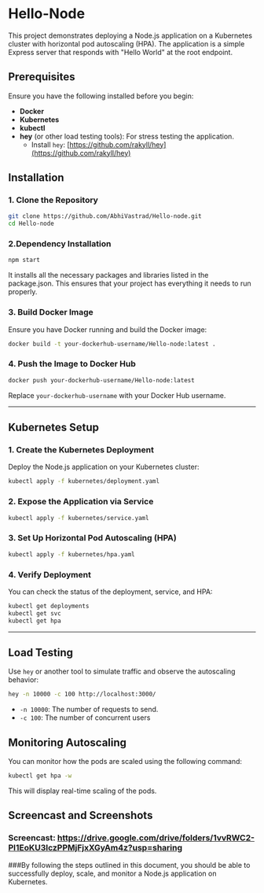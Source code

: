 # Hello-Node
This project demonstrates deploying a Node.js application on a Kubernetes cluster with horizontal pod autoscaling (HPA). The application is a simple Express server that responds with "Hello World" at the root endpoint.

## Prerequisites

Ensure you have the following installed before you begin:

- **Docker**
- **Kubernetes**
- **kubectl**
- **hey** (or other load testing tools): For stress testing the application.
  - Install `hey`: [https://github.com/rakyll/hey](https://github.com/rakyll/hey)

## Installation

### 1. Clone the Repository

```bash
git clone https://github.com/AbhiVastrad/Hello-node.git
cd Hello-node
```

### 2.Dependency Installation

```bash
npm start
```

It installs all the necessary packages and libraries listed in the package.json. This ensures that your project has everything it needs to run properly.

### 3. Build Docker Image

Ensure you have Docker running and build the Docker image:

```bash
docker build -t your-dockerhub-username/Hello-node:latest .
```

### 4. Push the Image to Docker Hub

```bash
docker push your-dockerhub-username/Hello-node:latest
```

Replace `your-dockerhub-username` with your Docker Hub username.

---

## Kubernetes Setup

### 1. Create the Kubernetes Deployment

Deploy the Node.js application on your Kubernetes cluster:

```bash
kubectl apply -f kubernetes/deployment.yaml
```

### 2. Expose the Application via Service

```bash
kubectl apply -f kubernetes/service.yaml
```

### 3. Set Up Horizontal Pod Autoscaling (HPA)

```bash
kubectl apply -f kubernetes/hpa.yaml
```

### 4. Verify Deployment

You can check the status of the deployment, service, and HPA:

```bash
kubectl get deployments
kubectl get svc
kubectl get hpa
```

---

## Load Testing

Use `hey` or another tool to simulate traffic and observe the autoscaling behavior:

```bash
hey -n 10000 -c 100 http://localhost:3000/
```

- `-n 10000`: The number of requests to send.
- `-c 100`: The number of concurrent users

## Monitoring Autoscaling

You can monitor how the pods are scaled using the following command:

```bash
kubectl get hpa -w
```

This will display real-time scaling of the pods.

## Screencast and Screenshots

### Screencast: https://drive.google.com/drive/folders/1vvRWC2-PI1EoKU3lczPPMjFjxXGyAm4z?usp=sharing



###By following the steps outlined in this document, you should be able to successfully deploy, scale, and monitor a Node.js application on Kubernetes.
